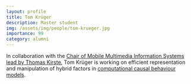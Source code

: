 ```yaml
---
layout: profile
title: Tom Krüger
description: Master student
img: /assets/img/people/tom-krueger.jpg
importance: 99
category: alumni
---
```


In collaboration with the [Chair of Mobile Multimedia Information Systems lead by Thomas Kirste](https://www.mmis.informatik.uni-rostock.de/), Tom Krüger is working on efficient representation and manipulation of hybrid factors in [computational causal behaviour models](https://www.mmis.informatik.uni-rostock.de/research/tools-and-methods/computational-causal-behaviour-models-ccbm/).
